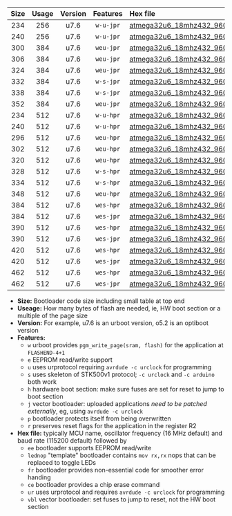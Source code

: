 |Size|Usage|Version|Features|Hex file|
|:-:|:-:|:-:|:-:|:--|
|234|256|u7.6|`w-u-jpr`|[atmega32u6_18mhz432_9600bps_ur_vbl.hex](https://raw.githubusercontent.com/stefanrueger/urboot/main/atmega32u6_18mhz432_9600bps_ur_vbl.hex)|
|240|256|u7.6|`w-u-jpr`|[atmega32u6_18mhz432_9600bps_lednop_ur_vbl.hex](https://raw.githubusercontent.com/stefanrueger/urboot/main/atmega32u6_18mhz432_9600bps_lednop_ur_vbl.hex)|
|300|384|u7.6|`weu-jpr`|[atmega32u6_18mhz432_9600bps_ee_ur_vbl.hex](https://raw.githubusercontent.com/stefanrueger/urboot/main/atmega32u6_18mhz432_9600bps_ee_ur_vbl.hex)|
|306|384|u7.6|`weu-jpr`|[atmega32u6_18mhz432_9600bps_ee_lednop_ur_vbl.hex](https://raw.githubusercontent.com/stefanrueger/urboot/main/atmega32u6_18mhz432_9600bps_ee_lednop_ur_vbl.hex)|
|324|384|u7.6|`weu-jpr`|[atmega32u6_18mhz432_9600bps_ee_lednop_fr_ur_vbl.hex](https://raw.githubusercontent.com/stefanrueger/urboot/main/atmega32u6_18mhz432_9600bps_ee_lednop_fr_ur_vbl.hex)|
|332|384|u7.6|`w-s-jpr`|[atmega32u6_18mhz432_9600bps_vbl.hex](https://raw.githubusercontent.com/stefanrueger/urboot/main/atmega32u6_18mhz432_9600bps_vbl.hex)|
|338|384|u7.6|`w-s-jpr`|[atmega32u6_18mhz432_9600bps_lednop_vbl.hex](https://raw.githubusercontent.com/stefanrueger/urboot/main/atmega32u6_18mhz432_9600bps_lednop_vbl.hex)|
|352|384|u7.6|`weu-jpr`|[atmega32u6_18mhz432_9600bps_ee_lednop_fr_ce_ur_vbl.hex](https://raw.githubusercontent.com/stefanrueger/urboot/main/atmega32u6_18mhz432_9600bps_ee_lednop_fr_ce_ur_vbl.hex)|
|234|512|u7.6|`w-u-hpr`|[atmega32u6_18mhz432_9600bps_ur.hex](https://raw.githubusercontent.com/stefanrueger/urboot/main/atmega32u6_18mhz432_9600bps_ur.hex)|
|240|512|u7.6|`w-u-hpr`|[atmega32u6_18mhz432_9600bps_lednop_ur.hex](https://raw.githubusercontent.com/stefanrueger/urboot/main/atmega32u6_18mhz432_9600bps_lednop_ur.hex)|
|296|512|u7.6|`weu-hpr`|[atmega32u6_18mhz432_9600bps_ee_ur.hex](https://raw.githubusercontent.com/stefanrueger/urboot/main/atmega32u6_18mhz432_9600bps_ee_ur.hex)|
|302|512|u7.6|`weu-hpr`|[atmega32u6_18mhz432_9600bps_ee_lednop_ur.hex](https://raw.githubusercontent.com/stefanrueger/urboot/main/atmega32u6_18mhz432_9600bps_ee_lednop_ur.hex)|
|320|512|u7.6|`weu-hpr`|[atmega32u6_18mhz432_9600bps_ee_lednop_fr_ur.hex](https://raw.githubusercontent.com/stefanrueger/urboot/main/atmega32u6_18mhz432_9600bps_ee_lednop_fr_ur.hex)|
|328|512|u7.6|`w-s-hpr`|[atmega32u6_18mhz432_9600bps.hex](https://raw.githubusercontent.com/stefanrueger/urboot/main/atmega32u6_18mhz432_9600bps.hex)|
|334|512|u7.6|`w-s-hpr`|[atmega32u6_18mhz432_9600bps_lednop.hex](https://raw.githubusercontent.com/stefanrueger/urboot/main/atmega32u6_18mhz432_9600bps_lednop.hex)|
|348|512|u7.6|`weu-hpr`|[atmega32u6_18mhz432_9600bps_ee_lednop_fr_ce_ur.hex](https://raw.githubusercontent.com/stefanrueger/urboot/main/atmega32u6_18mhz432_9600bps_ee_lednop_fr_ce_ur.hex)|
|384|512|u7.6|`wes-hpr`|[atmega32u6_18mhz432_9600bps_ee.hex](https://raw.githubusercontent.com/stefanrueger/urboot/main/atmega32u6_18mhz432_9600bps_ee.hex)|
|384|512|u7.6|`wes-jpr`|[atmega32u6_18mhz432_9600bps_ee_vbl.hex](https://raw.githubusercontent.com/stefanrueger/urboot/main/atmega32u6_18mhz432_9600bps_ee_vbl.hex)|
|390|512|u7.6|`wes-hpr`|[atmega32u6_18mhz432_9600bps_ee_lednop.hex](https://raw.githubusercontent.com/stefanrueger/urboot/main/atmega32u6_18mhz432_9600bps_ee_lednop.hex)|
|390|512|u7.6|`wes-jpr`|[atmega32u6_18mhz432_9600bps_ee_lednop_vbl.hex](https://raw.githubusercontent.com/stefanrueger/urboot/main/atmega32u6_18mhz432_9600bps_ee_lednop_vbl.hex)|
|420|512|u7.6|`wes-hpr`|[atmega32u6_18mhz432_9600bps_ee_lednop_fr.hex](https://raw.githubusercontent.com/stefanrueger/urboot/main/atmega32u6_18mhz432_9600bps_ee_lednop_fr.hex)|
|420|512|u7.6|`wes-jpr`|[atmega32u6_18mhz432_9600bps_ee_lednop_fr_vbl.hex](https://raw.githubusercontent.com/stefanrueger/urboot/main/atmega32u6_18mhz432_9600bps_ee_lednop_fr_vbl.hex)|
|462|512|u7.6|`wes-hpr`|[atmega32u6_18mhz432_9600bps_ee_lednop_fr_ce.hex](https://raw.githubusercontent.com/stefanrueger/urboot/main/atmega32u6_18mhz432_9600bps_ee_lednop_fr_ce.hex)|
|462|512|u7.6|`wes-jpr`|[atmega32u6_18mhz432_9600bps_ee_lednop_fr_ce_vbl.hex](https://raw.githubusercontent.com/stefanrueger/urboot/main/atmega32u6_18mhz432_9600bps_ee_lednop_fr_ce_vbl.hex)|

- **Size:** Bootloader code size including small table at top end
- **Useage:** How many bytes of flash are needed, ie, HW boot section or a multiple of the page size
- **Version:** For example, u7.6 is an urboot version, o5.2 is an optiboot version
- **Features:**
  + `w` urboot provides `pgm_write_page(sram, flash)` for the application at `FLASHEND-4+1`
  + `e` EEPROM read/write support
  + `u` uses urprotocol requiring `avrdude -c urclock` for programming
  + `s` uses skeleton of STK500v1 protocol; `-c urclock` and `-c arduino` both work
  + `h` hardware boot section: make sure fuses are set for reset to jump to boot section
  + `j` vector bootloader: uploaded applications *need to be patched externally*, eg, using `avrdude -c urclock`
  + `p` bootloader protects itself from being overwritten
  + `r` preserves reset flags for the application in the register R2
- **Hex file:** typically MCU name, oscillator frequency (16 MHz default) and baud rate (115200 default) followed by
  + `ee` bootloader supports EEPROM read/write
  + `lednop` "template" bootloader contains `mov rx,rx` nops that can be replaced to toggle LEDs
  + `fr` bootloader provides non-essential code for smoother error handing
  + `ce` bootloader provides a chip erase command
  + `ur` uses urprotocol and requires `avrdude -c urclock` for programming
  + `vbl` vector bootloader: set fuses to jump to reset, not the HW boot section
